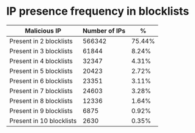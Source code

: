 # IP presence frequency in blocklists
| Malicious IP | Number of IPs | % |
|----|----|----|
| Present in 2 blocklists | 566342 | 75.44% |
| Present in 3 blocklists | 61844 | 8.24% |
| Present in 4 blocklists | 32347 | 4.31% |
| Present in 5 blocklists | 20423 | 2.72% |
| Present in 6 blocklists | 23351 | 3.11% |
| Present in 7 blocklists | 24603 | 3.28% |
| Present in 8 blocklists | 12336 | 1.64% |
| Present in 9 blocklists | 6875 | 0.92% |
| Present in 10 blocklists | 2630 | 0.35% |

